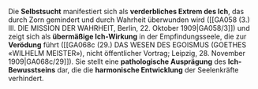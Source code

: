 
Die **Selbstsucht** manifestiert sich als **verderbliches Extrem des Ich**, das durch Zorn gemindert und durch Wahrheit überwunden wird ([[GA058 (3.) III. DIE MISSION DER WAHRHEIT, Berlin, 22. Oktober 1909|GA058/3]]) und zeigt sich als **übermäßige Ich-Wirkung** in der Empfindungsseele, die zur **Verödung** führt ([[GA068c (29.) DAS WESEN DES EGOISMUS (GOETHES «WILHELM MEISTER»), nicht öffentlicher Vortrag; Leipzig, 28. November 1909|GA068c/29]]). Sie stellt eine **pathologische Ausprägung** des **Ich-Bewusstseins** dar, die die **harmonische Entwicklung** der Seelenkräfte verhindert.
